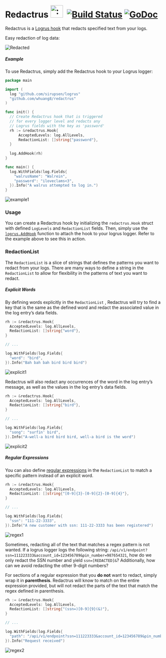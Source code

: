 # Redactrus <img src="http://i.imgur.com/nHsZvo9.png" width="40" height="40" alt=":walrus:" class="emoji" title=":walrus:"/>&nbsp; [![Build Status](https://github.com/whuang8/redactrus/actions/workflows/build.yml/badge.svg?branch=master)](https://github.com/whuang8/redactrus/actions/workflows/build.yml)&nbsp;[![GoDoc](https://godoc.org/github.com/whuang8/redactrus?status.svg)](https://godoc.org/github.com/whuang8/redactrus)

Redactrus is a [Logrus hook](https://github.com/sirupsen/logrus#hooks) that redacts specified text from your logs.

Easy redaction of log data:

![Redacted](https://i.imgur.com/7bWHxKq.png)

##### Example

To use Redactrus, simply add the Redactrus hook to your Logrus logger:

```go
package main

import (
  log "github.com/sirupsen/logrus"
  "github.com/whuang8/redactrus"
)

func init() {
  // Create Redactrus hook that is triggered
  // for every logger level and redacts any
  // Logrus fields with the key as 'password'
  rh := &redactrus.Hook{
      AcceptedLevels: log.AllLevels,
      RedactionList: []string{"password"},
  }
  
  log.AddHook(rh)
}

func main() {
  log.WithFields(log.Fields{
    "walrusName": "Walrein",
    "password": "iloveclams<3",
  }).Info("A walrus attempted to log in.")
}
```

![example1](https://i.imgur.com/4LwOMr2.png)

### Usage
You can create a Redactrus hook by initializing the `redactrus.Hook` struct with defined `LogLevels` and `RedactionList` fields. Then, simply use the [`logrus.AddHook`](https://godoc.org/github.com/sirupsen/logrus#AddHook) function to attach the hook to your logrus logger. Refer to the example above to see this in action.

### RedactionList
The `RedactionList` is a slice of strings that defines the patterns you want to redact from your logs. There are many ways to define a string in the `RedactionList` to allow for flexibility in the patterns of text you want to redact.

##### Explicit Words
By defining words explicitly in the `RedactionList` , Redactrus will try to find a key that is the same as the defined word and redact the associated value in the log entry’s data fields.

```go
rh := &redactrus.Hook{
  AcceptedLevels: log.AllLevels,
  RedactionList: []string{"word"},
}

// ...

log.WithFields(log.Fields{
  "word": "bird",
}).Info("Bah bah bah bird bird bird")
```

![explicit1](https://i.imgur.com/l9LWexu.png)

Redactrus will also redact any occurrences of the word in the log entry’s message, as well as the values in the log entry’s data fields.

```go
rh := &redactrus.Hook{
  AcceptedLevels: log.AllLevels,
  RedactionList: []string{"bird"},
}

// ...

log.WithFields(log.Fields{
  "song": "surfin' bird",
}).Info("A-well-a bird bird bird, well-a bird is the word")
```

![explicit2](https://i.imgur.com/pjUfsGI.png)

##### Regular Expressions
You can also define [regular expressions](https://gobyexample.com/regular-expressions) in the `RedactionList` to match a specific pattern instead of an explicit word.
```go
rh := &redactrus.Hook{
  AcceptedLevels: log.AllLevels,
  RedactionList: []string{"[0-9]{3}-[0-9]{2}-[0-9]{4}"},
}

// ...

log.WithFields(log.Fields{
  "ssn": "111-22-3333",
}).Info("A new customer with ssn: 111-22-3333 has been registered")
```

![regex1](https://i.imgur.com/YXMw28u.png)

Sometimes, redacting all of the text that matches a regex pattern is not wanted. If a logrus logger logs the following string: `/api/v1/endpoint?ssn=111223333&account_id=123456789&pin_number=987654321`, how do we only redact the SSN number and yield `ssn=[REDACTED]&`? Additionally, how can we avoid redacting the other 9-digit numbers?

For sections of a regular expression that you **do not** want to redact, simply wrap it in **parenthesis**. Redactrus will know to match on the entire expression provided, but will not redact the parts of the text that match the regex defined in parenthesis.

```go
rh := &redactrus.Hook{
  AcceptedLevels: log.AllLevels,
  RedactionList: []string{"(ssn=)[0-9]{9}(&)"},
}

// ...

log.WithFields(log.Fields{
  "path": "/api/v1/endpoint?ssn=111223333&account_id=123456789&pin_number=987654321",
}).Info("Request received")
```
![regex2](https://i.imgur.com/8u9CWh3.png)
